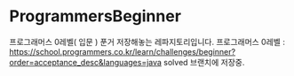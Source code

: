 # ProgrammersBeginner
프로그래머스 0레벨( 입문 ) 푼거 저장해놓는 레파지토리입니다.
프로그래머스 0레벨 : https://school.programmers.co.kr/learn/challenges/beginner?order=acceptance_desc&languages=java
solved 브랜치에 저장중.
